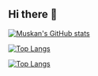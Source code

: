 ## Hi there 👋

[![Muskan's GitHub stats](https://github-readme-stats.vercel.app/api?username=ItsMuskanGoyal&show_icons=true&hide_rank=true)](https://github.com/ItsMuskanGoyal/github-readme-stats)

[![Top Langs](https://github-readme-stats.vercel.app/api/top-langs/?username=itsmuskangoyal)](https://github.com/itsmuskangoyal/github-readme-stats)

[![Top Langs](https://github-readme-stats.vercel.app/api/top-langs/?username=itsmuskangoyal&layout=donut)](https://github.com/itsmuskangoyal/github-readme-stats)

<!--
**ItsMuskanGoyal/ItsMuskanGoyal** is a ✨ _special_ ✨ repository because its `README.md` (this file) appears on your GitHub profile.

Here are some ideas to get you started:

- 🔭 I’m currently working on ...
- 🌱 I’m currently learning ...
- 👯 I’m looking to collaborate on ...
- 🤔 I’m looking for help with ...
- 💬 Ask me about ...
- 📫 How to reach me: ...
- 😄 Pronouns: ...
- ⚡ Fun fact: ...
-->
